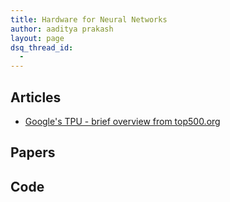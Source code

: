 ```yaml
---
title: Hardware for Neural Networks
author: aaditya prakash
layout: page
dsq_thread_id:
  - 
---
```


## Articles
  * [Google's TPU - brief overview from top500.org](https://www.top500.org/news/google-reveals-technical-specs-and-business-rationale-for-tpu-processor/)



## Papers


## Code
